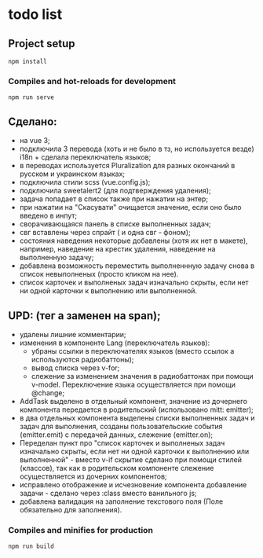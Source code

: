 # todo list

## Project setup
```
npm install
```

### Compiles and hot-reloads for development
```
npm run serve
```
## Сделано:
- на vue 3;
- подключила 3 перевода  (хоть и не было в тз, но  используется везде) i18n + сделала переключатель языков;
- в переводах используется Pluralization для разных окончаний в русском и украинском языках;
- подключила стили scss (vue.config.js);
- подключила sweetalert2 (для подтверждения удаления);
- задача попадает в список также при нажатии на энтер;
- при нажатии на "Скасувати" очищается значение, если оно было введено в инпут;
- сворачивающаяся панель в списке выполненных задач;
- свг вставлены через спрайт ( и одна свг - фоном);
- состояния наведения некоторые добавлены (хотя их нет в макете), например, наведение на крестик удаления, наведение на выполненную задачу;
- добавлена возможность переместить выполненнную задачу снова в список невыполненых (просто кликом на нее).
- список карточек и выполненых задач изначально скрыты, если нет ни одной карточки к выполнению или выполненной.

## UPD: (тег a заменен на span);
- удалены лишние комментарии;
- изменения в компоненте Lang (переключатель языков):
  * убраны ссылки в переключателях языков (вместо ссылок а используются радиобаттоны);
  * вывод списка через v-for;
  * слежение за изменением значения в радиобаттонах при помощи v-model. Переключение языка осуществляется при помощи @change;
- AddTask выделено в отдельный компонент, значение из дочернего компонента передается в родительский (использовано mitt: emitter);
- в два отдельных компонента выделены списки выполненных задач и задач для выполнения, созданы пользовательские события (emitter.emit) с передачей данных, слежение (emitter.on);
- Переделан пункт про "список карточек и выполненых задач изначально скрыты, если нет ни одной карточки к выполнению или выполненной" - вместо v-if скрытие сделано при помощи стилей (классов), так как в родительском компоненте слежение осуществляется из дочерних компонентов;
- исправлено отображение и исчезновение компонента добавление задачи - сделано через :class вместо ванильного js;
- добавлена валидация на заполнение текстового поля (Поле обязательно для заполнения).


### Compiles and minifies for production
```
npm run build
```
<!-- 
### Lints and fixes files
```
npm run lint
``` -->

<!-- ### Customize configuration
See [Configuration Reference](https://cli.vuejs.org/config/). -->
